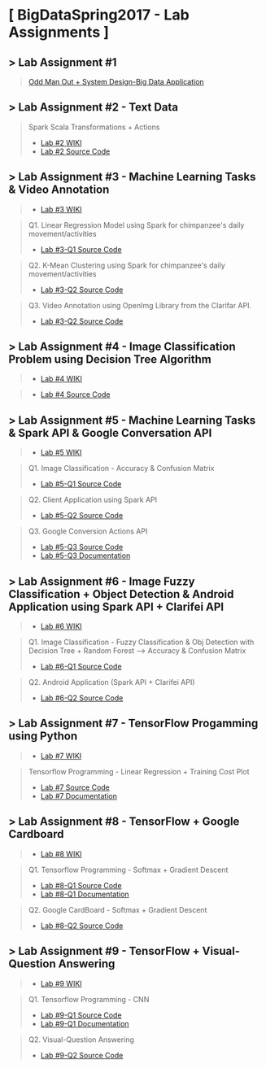 # [ BigDataSpring2017 - Lab Assignments ]

## > Lab Assignment #1
><a href="https://github.com/datarocksAmy/BigDataSpring2017/blob/master/BigData-Lab%20Assignment%20%2301/CS%205542%20Big%20Data%20Analytics%20and%20Apps%20Problem%20Set%201.pdf">Odd Man Out + System Design-Big Data Application</a>


## > Lab Assignment #2 - Text Data
>Spark Scala Transformations + Actions  
>* <a href="https://github.com/datarocksAmy/BigDataSpring2017/wiki/CS-5542-BigData-Lab-Report-%2302">Lab #2 WIKI</a>
>* <a href="https://github.com/datarocksAmy/BigDataSpring2017/tree/master/BigData-Lab%20Assignment%20%2302"> Lab #2 Source Code</a>


## > Lab Assignment #3 - Machine Learning Tasks & Video Annotation
>* <a href="https://github.com/datarocksAmy/BigDataSpring2017/wiki/CS-5542-BigData-Lab-Report-%2303">Lab #3 WIKI</a>

>Q1. Linear Regression Model using Spark for chimpanzee's daily movement/activities
>* <a href="https://github.com/datarocksAmy/BigDataSpring2017/tree/master/BigData-Lab%20Assignment%20%2303/Spark%20Programming%20Lab%20%233%20-%20Q1%20Linear%20Regression"> Lab #3-Q1 Source Code</a>

>Q2. K-Mean Clustering using Spark for chimpanzee's daily movement/activities
>* <a href="https://github.com/datarocksAmy/BigDataSpring2017/tree/master/BigData-Lab%20Assignment%20%2303/Spark%20Programming%20%20Lab%20%233%20-%20Q2%20K-Mean%20Clustering"> Lab #3-Q2 Source Code</a>

>Q3. Video Annotation using OpenImg Library from the Clarifar API.
>* <a href="https://github.com/datarocksAmy/BigDataSpring2017/tree/master/BigData-Lab%20Assignment%20%2303/Video%20Annotation">Lab #3-Q2 Source Code</a>


## > Lab Assignment #4 - Image Classification Problem using Decision Tree Algorithm
>* <a href="https://github.com/datarocksAmy/BigDataSpring2017/wiki/CS-5542-BigData-Lab-Report-%2304"> Lab #4 WIKI</a>

>* <a href="https://github.com/datarocksAmy/BigDataSpring2017/tree/master/BigData-Lab%20Assignment%20%2304"> Lab #4 Source Code</a>


## > Lab Assignment #5 - Machine Learning Tasks & Spark API & Google Conversation API
>* <a href="https://github.com/datarocksAmy/BigDataSpring2017/wiki/CS-5542-BigData-Lab-Report-%2305">Lab #5 WIKI</a>

>Q1. Image Classification - Accuracy & Confusion Matrix
>* <a href="https://github.com/datarocksAmy/BigDataSpring2017/tree/master/BigData-Lab%20Assignment%20%2305/Spark%20Programming%20Lab%235%20-%20Image%20Classification%20(Exclude%20Decision%20Tree)"> Lab #5-Q1 Source Code</a>

>Q2. Client Application using Spark API
>* <a href="https://github.com/datarocksAmy/BigDataSpring2017/tree/master/BigData-Lab%20Assignment%20%2305/Client%20Application%20using%20Spark%20API"> Lab #5-Q2 Source Code</a>

>Q3. Google Conversion Actions API
>* <a href="https://github.com/datarocksAmy/BigDataSpring2017/tree/master/BigData-Lab%20Assignment%20%2305/Google%20Conversion%20Actions%20API/Source">Lab #5-Q3 Source Code</a>
>* <a href="https://github.com/datarocksAmy/BigDataSpring2017/tree/master/BigData-Lab%20Assignment%20%2305/Google%20Conversion%20Actions%20API/Documentation">Lab #5-Q3 Documentation</a>


## > Lab Assignment #6 - Image Fuzzy Classification + Object Detection & Android Application using Spark API + Clarifei API
>* <a href="https://github.com/datarocksAmy/BigDataSpring2017/wiki/CS-5542-BigData-Lab-Report-%2306">Lab #6 WIKI</a>

>Q1. Image Classification - Fuzzy Classification & Obj Detection with Decision Tree + Random Forest --> Accuracy & Confusion Matrix
>* <a href="https://github.com/datarocksAmy/BigDataSpring2017/tree/master/BigData-Lab%20Assignment%20%2306/Spark%20Programming%20Lab%236%20-%20Image%20Classification%2BObject%20Detection"> Lab #6-Q1 Source Code</a>

>Q2. Android Application (Spark API + Clarifei API)
>* <a href="https://github.com/datarocksAmy/BigDataSpring2017/tree/master/BigData-Lab%20Assignment%20%2306/Android%20Application"> Lab #6-Q2 Source Code</a>

## > Lab Assignment #7 - TensorFlow Progamming using Python
>* <a href="https://github.com/datarocksAmy/BigDataSpring2017/wiki/CS-5542-BigData-Lab-Report-%2307">Lab #7 WIKI</a>

> Tensorflow Programming - Linear Regression + Training Cost Plot
>* <a href="https://github.com/datarocksAmy/BigDataSpring2017/tree/master/BigData-Lab%20Assignment%20%2307/Source"> Lab #7 Source Code</a>
>* <a href="https://github.com/datarocksAmy/BigDataSpring2017/tree/master/BigData-Lab%20Assignment%20%2307/Documentation"> Lab #7 Documentation</a>

## > Lab Assignment #8 - TensorFlow + Google Cardboard
>* <a href="https://github.com/datarocksAmy/BigDataSpring2017/wiki/CS-5542-BigData-Lab-Report-%2308">Lab #8 WIKI</a>

> Q1. Tensorflow Programming - Softmax + Gradient Descent
>* <a href="https://github.com/datarocksAmy/BigDataSpring2017/tree/master/BigData-Lab%20Assignment%20%2308/Tensorflow/Source"> Lab #8-Q1 Source Code</a>
>* <a href="https://github.com/datarocksAmy/BigDataSpring2017/tree/master/BigData-Lab%20Assignment%20%2308/Tensorflow/Documentation"> Lab #8-Q1 Documentation</a>

> Q2. Google CardBoard - Softmax + Gradient Descent
>* <a href="https://github.com/datarocksAmy/BigDataSpring2017/tree/master/BigData-Lab%20Assignment%20%2308/Google%20CardBoard/Source"> Lab #8-Q2 Source Code</a>

## > Lab Assignment #9 - TensorFlow + Visual-Question Answering
>* <a href="https://github.com/datarocksAmy/BigDataSpring2017/wiki/CS-5542-BigData-Lab-Report-%2309">Lab #9 WIKI</a>

> Q1. Tensorflow Programming - CNN
>* <a href="https://github.com/datarocksAmy/BigDataSpring2017/tree/master/BigData-Lab%20Assignment%20%2309/Tensorflow/Source"> Lab #9-Q1 Source Code</a>
>* <a href="https://github.com/datarocksAmy/BigDataSpring2017/tree/master/BigData-Lab%20Assignment%20%2309/Tensorflow/Documentation"> Lab #9-Q1 Documentation</a>

> Q2. Visual-Question Answering
>* <a href="https://github.com/datarocksAmy/BigDataSpring2017/tree/master/BigData-Lab%20Assignment%20%2309/Conversation%20Client"> Lab #9-Q2 Source Code</a>
